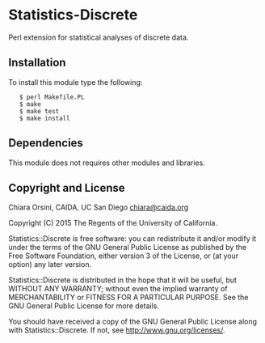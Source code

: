 # Statistics-Discrete 

Perl extension for statistical analyses of discrete data.

## Installation

To install this module type the following:

```
   $ perl Makefile.PL
   $ make
   $ make test
   $ make install
```
   
## Dependencies

This module does not requires other modules and libraries.


## Copyright and License

Chiara Orsini, CAIDA, UC San Diego
chiara@caida.org

Copyright (C) 2015 The Regents of the University of California.

Statistics::Discrete is free software: you can redistribute it and/or modify
it under the terms of the GNU General Public License as published by
the Free Software Foundation, either version 3 of the License, or
(at your option) any later version.

Statistics::Discrete is distributed in the hope that it will be useful,
but WITHOUT ANY WARRANTY; without even the implied warranty of
MERCHANTABILITY or FITNESS FOR A PARTICULAR PURPOSE.  See the
GNU General Public License for more details.

You should have received a copy of the GNU General Public License
along with Statistics::Discrete.  If not, see <http://www.gnu.org/licenses/>.



